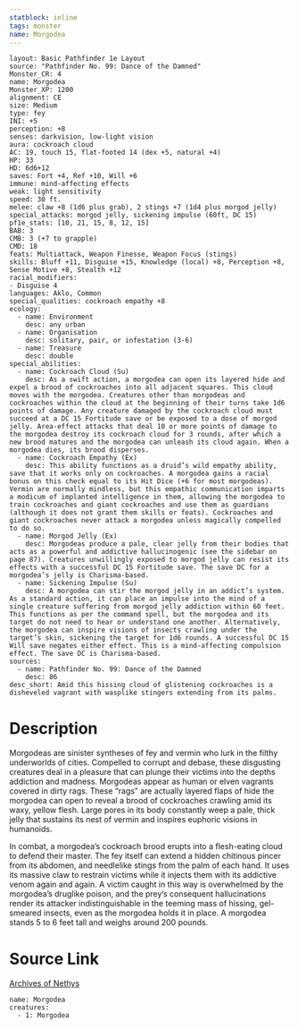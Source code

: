 ```yaml
---
statblock: inline
tags: monster
name: Morgodea
---
```

```statblock
layout: Basic Pathfinder 1e Layout
source: "Pathfinder No. 99: Dance of the Damned"
Monster_CR: 4
name: Morgodea
Monster_XP: 1200
alignment: CE
size: Medium
type: fey
INI: +5
perception: +8
senses: darkvision, low-light vision
aura: cockroach cloud
AC: 19, touch 15, flat-footed 14 (dex +5, natural +4)
HP: 33
HD: 6d6+12
saves: Fort +4, Ref +10, Will +6
immune: mind-affecting effects
weak: light sensitivity
speed: 30 ft.
melee: claw +8 (1d6 plus grab), 2 stings +7 (1d4 plus morgod jelly)
special_attacks: morgod jelly, sickening impulse (60ft, DC 15)
pf1e_stats: [10, 21, 15, 8, 12, 15]
BAB: 3
CMB: 3 (+7 to grapple)
CMD: 18
feats: Multiattack, Weapon Finesse, Weapon Focus (stings)
skills: Bluff +11, Disguise +15, Knowledge (local) +8, Perception +8, Sense Motive +8, Stealth +12
racial_modifiers:
- Disguise 4
languages: Aklo, Common
special_qualities: cockroach empathy +8
ecology:
  - name: Environment
    desc: any urban
  - name: Organisation
    desc: solitary, pair, or infestation (3-6)
  - name: Treasure
    desc: double
special_abilities:
  - name: Cockroach Cloud (Su)
    desc: As a swift action, a morgodea can open its layered hide and expel a brood of cockroaches into all adjacent squares. This cloud moves with the morgodea. Creatures other than morgodeas and cockroaches within the cloud at the beginning of their turns take 1d6 points of damage. Any creature damaged by the cockroach cloud must succeed at a DC 15 Fortitude save or be exposed to a dose of morgod jelly. Area-effect attacks that deal 10 or more points of damage to the morgodea destroy its cockroach cloud for 3 rounds, after which a new brood matures and the morgodea can unleash its cloud again. When a morgodea dies, its brood disperses.
  - name: Cockroach Empathy (Ex)
    desc: This ability functions as a druid’s wild empathy ability, save that it works only on cockroaches. A morgodea gains a racial bonus on this check equal to its Hit Dice (+6 for most morgodeas). Vermin are normally mindless, but this empathic communication imparts a modicum of implanted intelligence in them, allowing the morgodea to train cockroaches and giant cockroaches and use them as guardians (although it does not grant them skills or feats). Cockroaches and giant cockroaches never attack a morgodea unless magically compelled to do so.
  - name: Morgod Jelly (Ex)
    desc: Morgodeas produce a pale, clear jelly from their bodies that acts as a powerful and addictive hallucinogenic (see the sidebar on page 87). Creatures unwillingly exposed to morgod jelly can resist its effects with a successful DC 15 Fortitude save. The save DC for a morgodea’s jelly is Charisma-based.
  - name: Sickening Impulse (Su)
    desc: A morgodea can stir the morgod jelly in an addict’s system. As a standard action, it can place an impulse into the mind of a single creature suffering from morgod jelly addiction within 60 feet. This functions as per the command spell, but the morgodea and its target do not need to hear or understand one another. Alternatively, the morgodea can inspire visions of insects crawling under the target’s skin, sickening the target for 1d6 rounds. A successful DC 15 Will save negates either effect. This is a mind-affecting compulsion effect. The save DC is Charisma-based.
sources:
  - name: Pathfinder No. 99: Dance of the Damned
    desc: 86
desc_short: Amid this hissing cloud of glistening cockroaches is a disheveled vagrant with wasplike stingers extending from its palms.
```
# Description
Morgodeas are sinister syntheses of fey and vermin who lurk in the filthy underworlds of cities. Compelled to corrupt and debase, these disgusting creatures deal in a pleasure that can plunge their victims into the depths addiction and madness. Morgodeas appear as human or elven vagrants covered in dirty rags. These “rags” are actually layered flaps of hide the morgodea can open to reveal a brood of cockroaches crawling amid its waxy, yellow flesh. Large pores in its body constantly weep a pale, thick jelly that sustains its nest of vermin and inspires euphoric visions in humanoids.

In combat, a morgodea’s cockroach brood erupts into a flesh-eating cloud to defend their master. The fey itself can extend a hidden chitinous pincer from its abdomen, and needlelike stings from the palm of each hand. It uses its massive claw to restrain victims while it injects them with its addictive venom again and again. A victim caught in this way is overwhelmed by the morgodea’s druglike poison, and the prey’s consequent hallucinations render its attacker indistinguishable in the teeming mass of hissing, gel-smeared insects, even as the morgodea holds it in place. A morgodea stands 5 to 6 feet tall and weighs around 200 pounds.
# Source Link
[Archives of Nethys](https://aonprd.com/MonsterDisplay.aspx?ItemName=Morgodea)
```encounter-table
name: Morgodea
creatures:
  - 1: Morgodea
```
